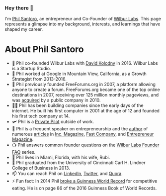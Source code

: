 ### Hey there 👋

I'm [Phil Santoro](https://philsantoro.com), an entrepreneur and Co-Founder of [Wilbur Labs](https://www.wilburlabs.com). This page represents a glimpse into my background, interests, and learnings that have shaped my career. 


# About Phil Santoro
- 🔭 Phil co-founded Wilbur Labs with [David Kolodny](https://github.com/davidkolodny) in 2016. Wilbur Labs is a Startup Studio.
- 🔭 Phil worked at Google in Mountain View, California, as a Growth Strategist from 2013-2016.
- 🔭 Phil previously founded FreeForums.org in 2007, a platform allowing anyone to create a forum. FreeForums.org became one of the top online destinations in 2007, receiving over 125 million monthly pageviews, and was [acquired](https://web.archive.org/web/20100403073827/http://news.cincinnati.com/apps/pbcs.dll/article?AID=/AB/20100328/BIZ01/3280374/) by a public company in 2010.
- 🧑‍💻 Phil has been building companies since the early days of the internet. He built his first computer in 2001 at the age of 12 and founded his first tech company at 14.
- 🛩️ Phil is a [Private Pilot](https://philsantoro.smugmug.com/) outside of work.
- 💬 Phil is a frequent speaker on entrepreneurship and the [author](https://authory.com/PhilSantoro) of numerous [articles](https://muckrack.com/phil-santoro) in [Inc. Magazine](https://www.inc.com/author/phil-santoro), [Fast Company](https://board.fastcompany.com/profile/Phil-Santoro-Entrepreneur-Co-Founder-Wilbur-Labs/0301fdd6-55b9-4161-95c0-fa01455d4678), and [Entrepreneur Magazine](https://www.entrepreneur.com/author/phil-santoro).
- 📺 Phil answers common founder questions on the [Wilbur Labs Founder FAQ](https://www.wilburlabs.com/announcements/wilbur-labs-founder-faq) series.
- 📍 Phil lives in Miami, Florida, with his wife, Rubi.
- 🏫 Phil graduated from the University of Cincinnati Carl H. Lindner College of Business in 2013.
- 📫 You can reach Phil on [LinkedIn](https://www.linkedin.com/in/philsantoro/), [Twitter](https://twitter.com/philsantoro), and [Quora](https://www.quora.com/profile/Phil-Santoro).
- ⚡ Fun fact: In 2014 Phil [broke a Guinness World Record](https://www.quora.com/If-you-set-a-Guinness-World-Record-do-they-pay-you-money/answer/Phil-Santoro?ch=10&oid=1477743675805238&share=54408f4f&srid=5pYa&target_type=answer) for competitive eating. He is on page 86 of the 2016 Guinness Book of World Records.
